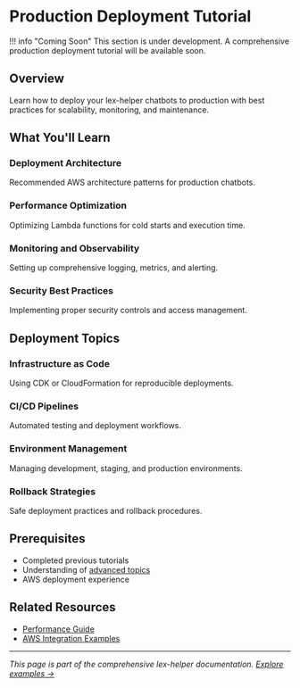# Production Deployment Tutorial

!!! info "Coming Soon"
    This section is under development. A comprehensive production deployment tutorial will be available soon.

## Overview

Learn how to deploy your lex-helper chatbots to production with best practices for scalability, monitoring, and maintenance.

## What You'll Learn

### Deployment Architecture
Recommended AWS architecture patterns for production chatbots.

### Performance Optimization
Optimizing Lambda functions for cold starts and execution time.

### Monitoring and Observability
Setting up comprehensive logging, metrics, and alerting.

### Security Best Practices
Implementing proper security controls and access management.

## Deployment Topics

### Infrastructure as Code
Using CDK or CloudFormation for reproducible deployments.

### CI/CD Pipelines
Automated testing and deployment workflows.

### Environment Management
Managing development, staging, and production environments.

### Rollback Strategies
Safe deployment practices and rollback procedures.

## Prerequisites

- Completed previous tutorials
- Understanding of [advanced topics](../advanced/performance.md)
- AWS deployment experience

## Related Resources

- [Performance Guide](../advanced/performance.md)
- [AWS Integration Examples](../examples/integration-examples.md)

---

*This page is part of the comprehensive lex-helper documentation. [Explore examples →](../examples/index.md)*
